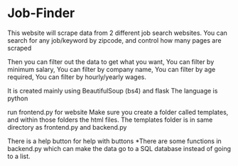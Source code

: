 # Job-Finder
This website will scrape data from 2 different job search websites.
You can search for any job/keyword by zipcode, and control how many pages are scraped

Then you can filter out the data to get what you want,
You can filter by minimum salary,
You can filter by company name,
You can filter by age required,
You can filter by hourly/yearly wages.

It is created mainly using BeautifulSoup (bs4) and flask
The language is python

run frontend.py for website
Make sure you create a folder called templates, and within those folders the html files. The templates folder is in same directory as frontend.py and backend.py

There is a help button for help with buttons
*There are some functions in backend.py which can make the data go to a SQL database instead of going to a list. 
